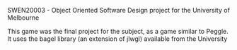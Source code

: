 SWEN20003 - Object Oriented Software Design project for the University of Melbourne

This game was the final project for the subject, as a game similar to Peggle.
It uses the bagel library (an extension of jlwgl) available from the University
